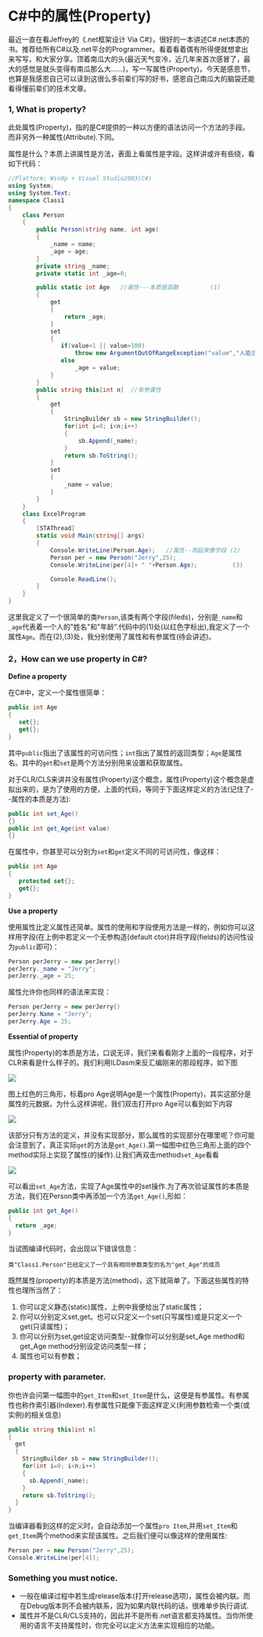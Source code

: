 C#中的属性(Property)
===========

最近一直在看Jeffrey的《.net框架设计 Via C#》，很好的一本讲述C#.net本质的书。推荐给所有C#以及.net平台的Programmer。看着看着偶有所得便就想拿出来写写，和大家分享。顶着南瓜大的头(最近天气变冷，近几年来首次感冒了，最大的感觉是就头变得有南瓜那么大......)，写一写属性(Property)，今天是感恩节，也算是我感恩自己可以读到这很么多前辈们写的好书，感恩自己南瓜大的脑袋还能看得懂前辈们的技术文章。

### 1, What is property?

此处属性(Property)，指的是C#提供的一种以方便的语法访问一个方法的手段。而非另外一种属性(Attribute).下同。

属性是什么？本质上讲属性是方法，表面上看属性是字段。这样讲或许有些绕，看如下代码：

```csharp
//Platform: WinXp + Visual Studio2003(C#)
using System;
using System.Text;
namespace Class1
{
    class Person
    {
        public Person(string name, int age)
        {
            _name = name;
            _age = age;
        }
        private string _name;
        private static int _age=0;

        public static int Age   //属性---本质是函数         (1)
        {
            get
            {
                return _age;
            }
            set
            {
               if(value<1 || value>100)
                   throw new ArgumentOutOfRangeException("value","人能活到100岁以上,请思考一下.");
               else
                   _age = value;
            }
        }
        public string this[int n]  //有参属性
        {
            get
            {
                StringBuilder sb = new StringBuilder();
                for(int i=0; i<n;i++)
                {
                    sb.Append(_name);
                }
                return sb.ToString();
            }
            set
            {
                _name = value;
            }
        }
    }
    class ExcelProgram
    {
        [STAThread]
        static void Main(string[] args)
        {
            Console.WriteLine(Person.Age);   //属性--用起来像字段 (2)
            Person per = new Person("Jerry",25);
            Console.WriteLine(per[4]+ " "+Person.Age);          (3)

            Console.ReadLine();
        }
    }
}
```

这里我定义了一个很简单的类`Person`,该类有两个字段(fileds)，分别是`_name`和`_age`代表着一个人的"姓名"和"年龄".代码中的(1)处(以红色字标出),我定义了一个属性`Age`。而在(2),(3)处，我分别使用了属性和有参属性(待会讲述)。

### 2，How can we use property in C#?

**Define a property**

在C#中，定义一个属性很简单：

```csharp
public int Age
{
   set{};
   get{};
}
```

其中`public`指出了该属性的可访问性；`int`指出了属性的返回类型；`Age`是属性名。其中的`get`和`set`是两个方法分别用来设置和获取属性。

对于CLR/CLS来讲并没有属性(Property)这个概念，属性(Property)这个概念是虚拟出来的，是为了使用的方便，上面的代码，等同于下面这样定义的方法(记住了--属性的本质是方法):

```csharp
public int set_Age()
{}
public int get_Age(int value)
{}
```

在属性中，你甚至可以分别为`set`和`get`定义不同的可访问性，像这样：

```csharp
public int Age
{
   protected set{};
   get{};
}
```

**Use a property**

使用属性比定义属性还简单。属性的使用和字段使用方法是一样的，例如你可以这样用字段(在上例中若定义一个无参构造(default ctor)并将字段(fields)的访问性设为`public`即可)：

```csharp
Person perJerry = new perJerry{)
perJerry._name = "Jerry";
perJerry._age = 25;
```

属性允许你也同样的语法来实现：

```csharp
Person perJerry = new perJerry{)
perJerry.Name = "Jerry";
perJerry.Age = 25;
```

**Essential of property**

属性(Property)的本质是方法，口说无评，我们来看看刚才上面的一段程序，对于CLR来看是什么样子的。我们利用ILDasm来反汇编刚来的那段程序，如下图

![](http://blog.chinaunix.net/photo/11680_071122153144.gif)

图上红色的三角形，标着pro Age说明Age是一个属性(Property)，其实这部分是属性的元数据，为什么这样讲呢，我们双击打开pro Age可以看到如下内容

![](http://blog.chinaunix.net/photo/11680_071122154013.gif)

该部分只有方法的定义，并没有实现部分，那么属性的实现部分在哪里呢？你可能会注意到了，真正实际`get`的方法是`get_Age()`.第一幅图中红色三角形上面的四个method实际上实现了属性(的操作).让我们再双击method`set_Age`看看

![](http://blog.chinaunix.net/photo/11680_071122154622.gif)

可以看出`set_Age`方法，实现了Age属性中的set操作.为了再次验证属性的本质是方法，我们在Person类中再添加一个方法`get_Age()`,形如：

```csharp
public int get_Age()
{
  return _age;
}
```

当试图编译代码时，会出现以下错误信息：

`类"Class1.Person"已经定义了一个具有相同参数类型的名为"get_Age"的成员`

既然属性(property)的本质是方法(method)，这下就简单了。下面这些属性的特性也理所当然了：

1. 你可以定义静态(static)属性，上例中我便给出了static属性；
1. 你可以分别定义set,get。也可以只定义一个set(只写属性)或是只定义一个get(只读属性)；
1. 你可以分别为set,get设定访问类型--就像你可以分别是set_Age method和get_Age method分别设定访问类型一样；
1. 属性也可以有参数；

### property with parameter.

你也许会问第一幅图中的`get_Item`和`set_Item`是什么，这便是有参属性。有参属性也称作索引器(Indexer).有参属性只能像下面这样定义(利用参数检索一个类(或实例)的相关信息)

```csharp
public string this[int n]
{
  get
  {
    StringBuilder sb = new StringBuilder();
    for(int i=0; i<n;i++)
    {
      sb.Append(_name);
    }
    return sb.ToString();
  }
}
```
当编译器看到这样的定义时，会自动添加一个属性`pro Item`,并用`set_Item`和`get_Item`两个method来实现该属性。之后我们便可以像这样的使用属性:

```csharp
Person per = new Person("Jerry",25);
Console.WriteLine(per[4]);
```

### Something you must notice.

- 一般在编译过程中若生成release版本(打开release选项)，属性会被内联。而在Debug版本则不会被内联系，因为如果内联代码的话，很难单步执行调试.
- 属性并不是CLR/CLS支持的，因此并不是所有.net语言都支持属性。当你所使用的语言不支持属性时，你完全可以定义方法来实现相应的功能。
